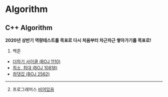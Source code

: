 # Algorithm
C++ Algorithm
--
**2020년 상반기 역량테스트를 목표로 다시 처음부터 차근차근 쌓아가기를 목표로!**

1. 백준 
- [더하기 사이클 (BOJ 1110)](https://github.com/danielkang1003/Algorithm/blob/master/boj1110.cpp)
- [최소, 최대 (BOJ 10818)](https://github.com/danielkang1003/Algorithm/blob/master/boj10818.cpp)
- [최댓값 (BOJ 2562)](https://github.com/danielkang1003/Algorithm/blob/master/boj2562.cpp)
---

2. 프로그래머스 [비어있음](https://github.com/danielkang1003/Algorithm)
